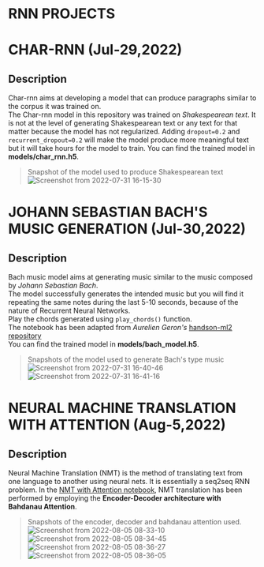 # RNN PROJECTS
# CHAR-RNN (Jul-29,2022)
## Description
Char-rnn aims at developing a model that can produce paragraphs similar to the corpus it was trained on.<br>
The Char-rnn model in this repository was trained on *Shakespearean text*. It is not at the level of generating Shakespearean text or any text for that
matter because the model has not regularized. Adding ```dropout=0.2``` and ```recurrent_dropout=0.2``` will make the model produce more meaningful text
but it will take hours for the model to train. You can find the trained model in **models/char_rnn.h5**.
> Snapshot of the model used to produce Shakespearean text
![Screenshot from 2022-07-31 16-15-30](https://user-images.githubusercontent.com/86184014/182022502-e3dcdca3-439f-4902-9433-8b743aca8e4b.png)

# JOHANN SEBASTIAN BACH'S MUSIC GENERATION (Jul-30,2022)
## Description
Bach music model aims at generating music similar to the music composed by *Johann Sebastian Bach*. <br>
The model successfully generates the intended music but you will find it repeating the same notes during the last 5-10 seconds, because of the nature of 
Recurrent Neural Networks. <br>
Play the chords generated using ```play_chords()``` function.<br>
The notebook has been adapted from *Aurelien Geron's* [handson-ml2 repository](https://github.com/ageron/handson-ml2)<br>
You can find the trained model in **models/bach_model.h5**.
> Snapshots of the model used to generate Bach's type music
![Screenshot from 2022-07-31 16-40-46](https://user-images.githubusercontent.com/86184014/182023507-568453c0-1c4d-49bc-b0ca-a4a2f4366d64.png)
![Screenshot from 2022-07-31 16-41-16](https://user-images.githubusercontent.com/86184014/182023514-0efa743c-ae53-48e2-b51a-1e045a50963a.png)

# NEURAL MACHINE TRANSLATION WITH ATTENTION (Aug-5,2022)
## Description
Neural Machine Translation (NMT) is the method of translating text from one language to another using neural nets. 
It is essentially a seq2seq RNN problem. 
In the [NMT with Attention notebook](https://github.com/SathyaKrishnan1211/rnn-projects/blob/main/NMT_with_Attention.ipynb), NMT translation has been
performed by employing the **Encoder-Decoder architecture with Bahdanau Attention**. 
> Snapshots of the encoder, decoder and bahdanau attention used.
![Screenshot from 2022-08-05 08-33-10](https://user-images.githubusercontent.com/86184014/182993570-12d0b4d7-ed34-4b3c-b7aa-6d7894eaa754.png)
![Screenshot from 2022-08-05 08-34-45](https://user-images.githubusercontent.com/86184014/182993584-7ab4a84d-66b9-46df-b67c-a43100c3dca4.png)
![Screenshot from 2022-08-05 08-36-27](https://user-images.githubusercontent.com/86184014/182993590-22799636-a683-4581-9b28-b0945aa9e6a2.png)
![Screenshot from 2022-08-05 08-36-05](https://user-images.githubusercontent.com/86184014/182993985-9a831d05-cb4d-47df-adb4-49ca4a4d0d0e.png)
